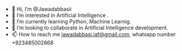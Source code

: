 - 👋 Hi, I’m @Jawadabbasii
- 👀 I’m interested in Artificial Intelligence .
- 🌱 I’m currently learning Python, Machine Learnig.
- 💞️ I’m looking to collaborate in Artificial Intelligence development.
- 📫 How to reach me jawadabbasi.jaf@gmail.com, whatsapp number +923485002868

<!---
Jawadabbasii/Jawadabbasii is a ✨ special ✨ repository because its `README.md` (this file) appears on your GitHub profile.
You can click the Preview link to take a look at your changes.
--->
